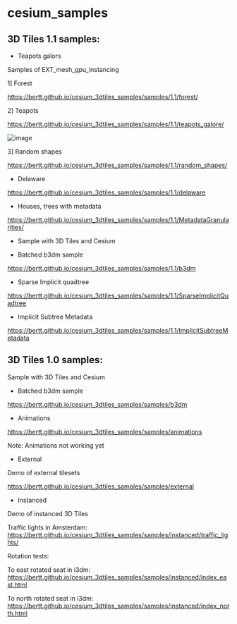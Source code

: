 # cesium_samples

## 3D Tiles 1.1 samples:

- Teapots galors

Samples of EXT_mesh_gpu_instancing

1] Forest

https://bertt.github.io/cesium_3dtiles_samples/samples/1.1/forest/

2] Teapots

https://bertt.github.io/cesium_3dtiles_samples/samples/1.1/teapots_galore/

![image](https://user-images.githubusercontent.com/538812/180180482-2a1123e4-5027-4986-ad24-c900aed01221.png)

3] Random shapes

https://bertt.github.io/cesium_3dtiles_samples/samples/1.1/random_shapes/

- Delaware

https://bertt.github.io/cesium_3dtiles_samples/samples/1.1/delaware

- Houses, trees with metadata

https://bertt.github.io/cesium_3dtiles_samples/samples/1.1/MetadataGranularities/

- Sample with 3D Tiles and Cesium

- Batched b3dm sample

https://bertt.github.io/cesium_3dtiles_samples/samples/1.1/b3dm


- Sparse Implicit quadtree

https://bertt.github.io/cesium_3dtiles_samples/samples/1.1/SparseImplicitQuadtree


- Implicit Subtree Metadata

https://bertt.github.io/cesium_3dtiles_samples/samples/1.1/ImplicitSubtreeMetadata

## 3D Tiles 1.0 samples:

Sample with 3D Tiles and Cesium

- Batched b3dm sample

https://bertt.github.io/cesium_3dtiles_samples/samples/b3dm

- Animations

https://bertt.github.io/cesium_3dtiles_samples/samples/animations

Note: Animations not working yet

- External

Demo of external tilesets

https://bertt.github.io/cesium_3dtiles_samples/samples/external

- Instanced

Demo of instanced 3D Tiles

Traffic lights in Amsterdam: https://bertt.github.io/cesium_3dtiles_samples/samples/instanced/traffic_lights/

Rotation tests:

To east rotated seat in i3dm: https://bertt.github.io/cesium_3dtiles_samples/samples/instanced/index_east.html

To north rotated seat in i3dm: https://bertt.github.io/cesium_3dtiles_samples/samples/instanced/index_north.html


